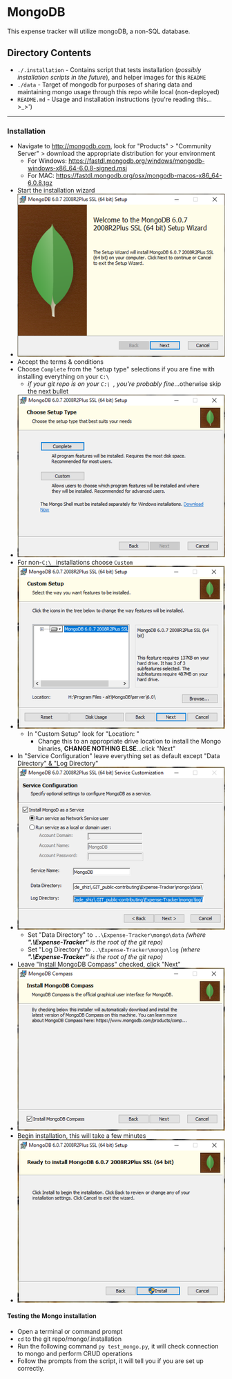 # MongoDB
This expense tracker will utilize mongoDB, a non-SQL database.

## Directory Contents
- `./.installation` - Contains script that tests installation (*possibly installation scripts in the future*), and helper images for this `README`
- `./data` - Target of mongodb for purposes of sharing data and maintaining mongo usage through this repo while local (non-deployed)
- `README.md` - Usage and installation instructions (you're reading this... >_>')

___

### Installation
- Navigate to http://mongodb.com, look for "Products" > "Community Server" > download the appropriate distribution for your environment
  - For Windows: https://fastdl.mongodb.org/windows/mongodb-windows-x86_64-6.0.8-signed.msi
  - For MAC: https://fastdl.mongodb.org/osx/mongodb-macos-x86_64-6.0.8.tgz
- Start the installation wizard
- ![image](.installation/_img/wizard-start.PNG)
- Accept the terms & conditions
- Choose `Complete` from the "setup type" selections if you are fine with installing everything on your `C:\ `
  - *if your git repo is on your `C:\ `, you're probably fine*...otherwise skip the next bullet
- ![image](.installation/_img/wizard-setup-type.PNG)
- For non-`C:\ ` installations choose `Custom`
- ![image](.installation/_img/wizard-custom-setup.PNG)
  - In "Custom Setup" look for "Location: "
    - Change this to an appropriate drive location to install the Mongo binaries, **CHANGE NOTHING ELSE**...click "Next"
- In "Service Configuration" leave everything set as default except "Data Directory" & "Log Directory"
- ![image](.installation/_img/wizard-service-config.PNG)
  - Set "Data Directory" to `..\Expense-Tracker\mongo\data` *(where **".\Expense-Tracker\"** is the root of the git repo)*
  - Set "Log Directory" to `..\Expense-Tracker\mongo\log` *(where **".\Expense-Tracker\"** is the root of the git repo)*
- Leave "Install MongoDB Compass" checked, click "Next"
- ![image](.installation/_img/wizard-compass-option.PNG)
- Begin installation, this will take a few minutes
- ![image](.installation/_img/wizard-start-install.PNG)

#### Testing the Mongo installation
- Open a terminal or command prompt
- `cd` to the git repo/mongo/.installation
- Run the following command `py test_mongo.py`, it will check connection to mongo and perform CRUD operations
- Follow the prompts from the script, it will tell you if you are set up correctly.
